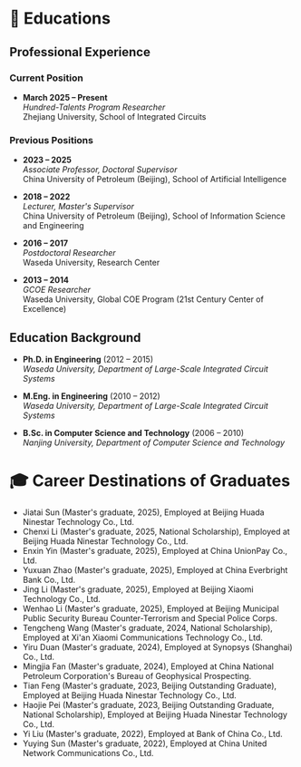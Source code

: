 
# 📖 Educations
## Professional Experience
### Current Position
- **March 2025 – Present**  
  *Hundred-Talents Program Researcher*  
  Zhejiang University, School of Integrated Circuits

### Previous Positions
- **2023 – 2025**  
  *Associate Professor, Doctoral Supervisor*  
  China University of Petroleum (Beijing), School of Artificial Intelligence

- **2018 – 2022**  
  *Lecturer, Master's Supervisor*  
  China University of Petroleum (Beijing), School of Information Science and Engineering

- **2016 – 2017**  
  *Postdoctoral Researcher*  
  Waseda University, Research Center

- **2013 – 2014**  
  *GCOE Researcher*  
  Waseda University, Global COE Program (21st Century Center of Excellence)

## Education Background
- **Ph.D. in Engineering** (2012 – 2015)  
  *Waseda University, Department of Large-Scale Integrated Circuit Systems*  

- **M.Eng. in Engineering** (2010 – 2012)  
  *Waseda University, Department of Large-Scale Integrated Circuit Systems*  

- **B.Sc. in Computer Science and Technology** (2006 – 2010)  
  *Nanjing University, Department of Computer Science and Technology*

# 🎓 Career Destinations of Graduates​
- Jiatai Sun (Master's graduate, 2025), Employed at Beijing Huada Ninestar Technology Co., Ltd.
- Chenxi Li (Master's graduate, 2025, National Scholarship), Employed at Beijing Huada Ninestar Technology Co., Ltd.
- Enxin Yin (Master's graduate, 2025), Employed at China UnionPay Co., Ltd.
- Yuxuan Zhao (Master's graduate, 2025), Employed at China Everbright Bank Co., Ltd.
- Jing Li (Master's graduate, 2025), Employed at Beijing Xiaomi Technology Co., Ltd.
- Wenhao Li (Master's graduate, 2025), Employed at Beijing Municipal Public Security Bureau Counter-Terrorism and Special Police Corps.
- Tengcheng Wang (Master's graduate, 2024, National Scholarship), Employed at Xi'an Xiaomi Communications Technology Co., Ltd.
- Yiru Duan (Master's graduate, 2024), Employed at Synopsys (Shanghai) Co., Ltd.
- Mingjia Fan (Master's graduate, 2024), Employed at China National Petroleum Corporation's Bureau of Geophysical Prospecting.
- Tian Feng (Master's graduate, 2023, Beijing Outstanding Graduate), Employed at Beijing Huada Ninestar Technology Co., Ltd.
- Haojie Pei (Master's graduate, 2023, Beijing Outstanding Graduate, National Scholarship), Employed at Beijing Huada Ninestar Technology Co., Ltd.
- Yi Liu (Master's graduate, 2022), Employed at Bank of China Co., Ltd.
- Yuying Sun (Master's graduate, 2022), Employed at China United Network Communications Co., Ltd.

